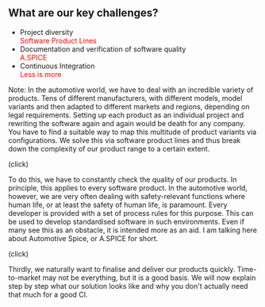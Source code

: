 
## What are our key challenges?

* Project diversity <div class="fragment" style="color:red">Software Product Lines</div>
* Documentation and verification of software quality <div class="fragment" style="color:red">A.SPICE</div>
* Continuous Integration <div class="fragment" style="color:red">Less is more</div>

Note:
In the automotive world, we have to deal with an incredible variety of products. Tens of different manufacturers, with different models, model variants and then adapted to different markets and regions, depending on legal requirements.
Setting up each product as an individual project and rewriting the software again and again would be death for any company.
You have to find a suitable way to map this multitude of product variants via configurations.
We solve this via software product lines and thus break down the complexity of our product range to a certain extent.

(click)

To do this, we have to constantly check the quality of our products. In principle, this applies to every software product.
In the automotive world, however, we are very often dealing with safety-relevant functions where human life, or at least the safety of human life, is paramount.
Every developer is provided with a set of process rules for this purpose. This can be used to develop standardised software in such environments.
Even if many see this as an obstacle, it is intended more as an aid. 
I am talking here about Automotive Spice, or A.SPICE for short.

(click)

Thirdly, we naturally want to finalise and deliver our products quickly.
Time-to-market may not be everything, but it is a good basis.
We will now explain step by step what our solution looks like and why you don't actually need that much for a good CI.
